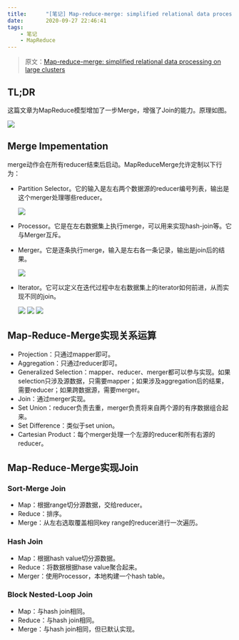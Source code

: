 ```yaml
---
title:      "[笔记] Map-reduce-merge: simplified relational data processing on large clusters"
date:       2020-09-27 22:46:41
tags:
    - 笔记
    - MapReduce
---
```


> 原文：[Map-reduce-merge: simplified relational data processing on large clusters](http://www.cs.duke.edu/courses/cps399.28/current/papers/sigmod07-YangDasdanEtAl-map_reduce_merge.pdf)

## TL;DR

这篇文章为MapReduce模型增加了一步Merge，增强了Join的能力。原理如图。

![](https://fuzhe-pics.oss-cn-beijing.aliyuncs.com/map-reduce-merge-01.jpg)

<!--more-->

## Merge Impementation

merge动作会在所有reducer结束后启动。MapReduceMerge允许定制以下行为：
- Partition Selector。它的输入是左右两个数据源的reducer编号列表，输出是这个merger处理哪些reducer。

    ![](https://fuzhe-pics.oss-cn-beijing.aliyuncs.com/map-reduce-merge-02.jpg)
- Processor。它是在左右数据集上执行merge，可以用来实现hash-join等。它与Merger互斥。
- Merger。它是逐条执行merge，输入是左右各一条记录，输出是join后的结果。

    ![](https://fuzhe-pics.oss-cn-beijing.aliyuncs.com/map-reduce-merge-03.jpg)
- Iterator。它可以定义在迭代过程中左右数据集上的iterator如何前进，从而实现不同的join。
    
    ![](https://fuzhe-pics.oss-cn-beijing.aliyuncs.com/map-reduce-merge-04.jpg)
    ![](https://fuzhe-pics.oss-cn-beijing.aliyuncs.com/map-reduce-merge-05.jpg)
    ![](https://fuzhe-pics.oss-cn-beijing.aliyuncs.com/map-reduce-merge-06.jpg)

## Map-Reduce-Merge实现关系运算

- Projection：只通过mapper即可。
- Aggregation：只通过reducer即可。
- Generalized Selection：mapper、reducer、merger都可以参与实现。如果selection只涉及源数据，只需要mapper；如果涉及aggregation后的结果，需要reducer；如果跨数据源，需要merger。
- Join：通过merger实现。
- Set Union：reducer负责去重，merger负责将来自两个源的有序数据组合起来。
- Set Difference：类似于set union。
- Cartesian Product：每个merger处理一个左源的reducer和所有右源的reducer。

## Map-Reduce-Merge实现Join

### Sort-Merge Join

- Map：根据range切分源数据，交给reducer。
- Reduce：排序。
- Merge：从左右选取覆盖相同key range的reducer进行一次遍历。

### Hash Join

- Map：根据hash value切分源数据。
- Reduce：将数据根据hase value聚合起来。
- Merger：使用Processor，本地构建一个hash table。

### Block Nested-Loop Join

- Map：与hash join相同。
- Reduce：与hash join相同。
- Merge：与hash join相同，但已默认实现。
